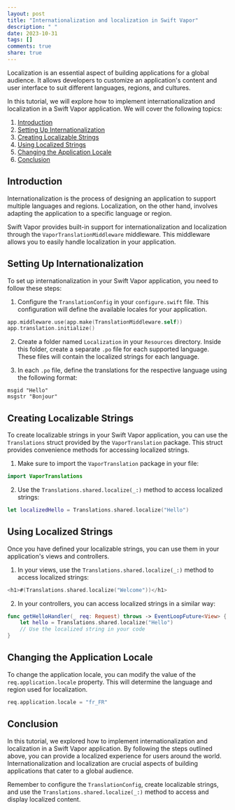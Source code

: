 ```yaml
---
layout: post
title: "Internationalization and localization in Swift Vapor"
description: " "
date: 2023-10-31
tags: []
comments: true
share: true
---
```


Localization is an essential aspect of building applications for a global audience. It allows developers to customize an application's content and user interface to suit different languages, regions, and cultures.

In this tutorial, we will explore how to implement internationalization and localization in a Swift Vapor application. We will cover the following topics:

1. [Introduction](#introduction)
2. [Setting Up Internationalization](#setting-up-internationalization)
3. [Creating Localizable Strings](#creating-localizable-strings)
4. [Using Localized Strings](#using-localized-strings)
5. [Changing the Application Locale](#changing-the-application-locale)
6. [Conclusion](#conclusion)

## Introduction

Internationalization is the process of designing an application to support multiple languages and regions. Localization, on the other hand, involves adapting the application to a specific language or region.

Swift Vapor provides built-in support for internationalization and localization through the `VaporTranslationMiddleware` middleware. This middleware allows you to easily handle localization in your application.

## Setting Up Internationalization

To set up internationalization in your Swift Vapor application, you need to follow these steps:

1. Configure the `TranslationConfig` in your `configure.swift` file. This configuration will define the available locales for your application.

```swift
app.middleware.use(app.make(TranslationMiddleware.self))
app.translation.initialize()
```

2. Create a folder named `Localization` in your `Resources` directory. Inside this folder, create a separate `.po` file for each supported language. These files will contain the localized strings for each language.

3. In each `.po` file, define the translations for the respective language using the following format:

```
msgid "Hello"
msgstr "Bonjour"
```

## Creating Localizable Strings

To create localizable strings in your Swift Vapor application, you can use the `Translations` struct provided by the `VaporTranslation` package. This struct provides convenience methods for accessing localized strings.

1. Make sure to import the `VaporTranslation` package in your file:

```swift
import VaporTranslations
```

2. Use the `Translations.shared.localize(_:)` method to access localized strings:

```swift
let localizedHello = Translations.shared.localize("Hello")
```

## Using Localized Strings

Once you have defined your localizable strings, you can use them in your application's views and controllers.

1. In your views, use the `Translations.shared.localize(_:)` method to access localized strings:

```swift
<h1>#(Translations.shared.localize("Welcome"))</h1>
```

2. In your controllers, you can access localized strings in a similar way:

```swift
func getHelloHandler(_ req: Request) throws -> EventLoopFuture<View> {
    let hello = Translations.shared.localize("Hello")
    // Use the localized string in your code
}
```

## Changing the Application Locale

To change the application locale, you can modify the value of the `req.application.locale` property. This will determine the language and region used for localization.

```swift
req.application.locale = "fr_FR"
```

## Conclusion

In this tutorial, we explored how to implement internationalization and localization in a Swift Vapor application. By following the steps outlined above, you can provide a localized experience for users around the world. Internationalization and localization are crucial aspects of building applications that cater to a global audience.

Remember to configure the `TranslationConfig`, create localizable strings, and use the `Translations.shared.localize(_:)` method to access and display localized content.